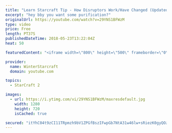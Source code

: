 ```yaml
---
title: "Learn Starcraft Tip - How Disruptors Work/Have Changed (Updated Patch 4.0 2018)"
excerpt: "hey bby you want some purification?"
originalUrl: https://youtube.com/watch?v=29YNS1BFWzM
type: video
price: Free
length: PT37S
publishedDateTime: 2018-05-23T13:22:04Z
heat: 50

featuredContent: "<iframe width=\"800\" height=\"500\" frameborder=\"0\" src=\"https://www.youtube.com/embed/29YNS1BFWzM\" allow=\"accelerometer; autoplay; encrypted-media; gyroscope; picture-in-picture\" allowfullscreen></iframe>"

provider:
  name: WinterStarcraft
  domain: youtube.com

topics:
  - StarCraft 2

images:
  - url: https://i.ytimg.com/vi/29YNS1BFWzM/maxresdefault.jpg
    width: 1280
    height: 720
    isCached: true

secured: "itYhC04t9zCI11TRpmzh9bV1ZPGfBszIFwpGb7NtA31w46lw+sRiezK0gyQOzLy+2IuIOBYVKxrYSRWaRp0nfbC1Jhcg4+pBWzWTWcpztD8Ttkk1tUMLaflXCn3VlccCbgre1NBgKcR/BD/fhGcxM+BFN0uuyGNH8QMcHiD2gDL5BRVJcShCo4B+PFLHm+72g5tf9byXGvaEPr4UkGv2p8VNnrAlUHsWdRdLw/MXCFER2GYUPx1fJNJUfGSW8lAA96buAzl3gYLLlYejkr6M+Dvnt090Ioq0o9ilMr+sSjr4bdXrq/kdqvmuuRkK2jBPk2NBxl1DOxeI6r6ZVI/hL7nArnqcZHMPCov8b+SeG21ZLI1b6AopiHLVjhCC8OZWoyiKcW1hdfwknneZNZa7SQz1QO0Gix18kG777gHKo5E=;rGoKfDclXc8b516VxKbqAA=="
---
```


